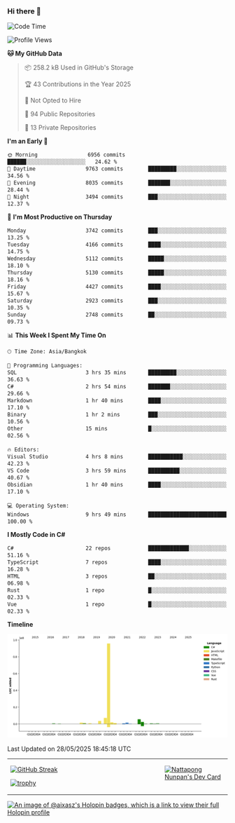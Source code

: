 ### Hi there 👋

<!--START_SECTION:waka-->
![Code Time](http://img.shields.io/badge/Code%20Time-2%2C300%20hrs%2047%20mins-blue)

![Profile Views](http://img.shields.io/badge/Profile%20Views-0-blue)

**🐱 My GitHub Data** 

> 📦 258.2 kB Used in GitHub's Storage 
 > 
> 🏆 43 Contributions in the Year 2025
 > 
> 🚫 Not Opted to Hire
 > 
> 📜 94 Public Repositories 
 > 
> 🔑 13 Private Repositories 
 > 
**I'm an Early 🐤** 

```text
🌞 Morning                6956 commits        ██████░░░░░░░░░░░░░░░░░░░   24.62 % 
🌆 Daytime                9763 commits        █████████░░░░░░░░░░░░░░░░   34.56 % 
🌃 Evening                8035 commits        ███████░░░░░░░░░░░░░░░░░░   28.44 % 
🌙 Night                  3494 commits        ███░░░░░░░░░░░░░░░░░░░░░░   12.37 % 
```
📅 **I'm Most Productive on Thursday** 

```text
Monday                   3742 commits        ███░░░░░░░░░░░░░░░░░░░░░░   13.25 % 
Tuesday                  4166 commits        ████░░░░░░░░░░░░░░░░░░░░░   14.75 % 
Wednesday                5112 commits        █████░░░░░░░░░░░░░░░░░░░░   18.10 % 
Thursday                 5130 commits        █████░░░░░░░░░░░░░░░░░░░░   18.16 % 
Friday                   4427 commits        ████░░░░░░░░░░░░░░░░░░░░░   15.67 % 
Saturday                 2923 commits        ███░░░░░░░░░░░░░░░░░░░░░░   10.35 % 
Sunday                   2748 commits        ██░░░░░░░░░░░░░░░░░░░░░░░   09.73 % 
```


📊 **This Week I Spent My Time On** 

```text
🕑︎ Time Zone: Asia/Bangkok

💬 Programming Languages: 
SQL                      3 hrs 35 mins       █████████░░░░░░░░░░░░░░░░   36.63 % 
C#                       2 hrs 54 mins       ███████░░░░░░░░░░░░░░░░░░   29.66 % 
Markdown                 1 hr 40 mins        ████░░░░░░░░░░░░░░░░░░░░░   17.10 % 
Binary                   1 hr 2 mins         ███░░░░░░░░░░░░░░░░░░░░░░   10.56 % 
Other                    15 mins             █░░░░░░░░░░░░░░░░░░░░░░░░   02.56 % 

🔥 Editors: 
Visual Studio            4 hrs 8 mins        ███████████░░░░░░░░░░░░░░   42.23 % 
VS Code                  3 hrs 59 mins       ██████████░░░░░░░░░░░░░░░   40.67 % 
Obsidian                 1 hr 40 mins        ████░░░░░░░░░░░░░░░░░░░░░   17.10 % 

💻 Operating System: 
Windows                  9 hrs 49 mins       █████████████████████████   100.00 % 
```

**I Mostly Code in C#** 

```text
C#                       22 repos            █████████████░░░░░░░░░░░░   51.16 % 
TypeScript               7 repos             ████░░░░░░░░░░░░░░░░░░░░░   16.28 % 
HTML                     3 repos             ██░░░░░░░░░░░░░░░░░░░░░░░   06.98 % 
Rust                     1 repo              █░░░░░░░░░░░░░░░░░░░░░░░░   02.33 % 
Vue                      1 repo              █░░░░░░░░░░░░░░░░░░░░░░░░   02.33 % 
```



**Timeline**

![Lines of Code chart](https://raw.githubusercontent.com/aixasz/aixasz/main/assets/bar_graph.png)


 Last Updated on 28/05/2025 18:45:18 UTC
<!--END_SECTION:waka-->

<table>
<tr>
<td width="70%" valign="top">
 
 [![GitHub Streak](http://github-readme-streak-stats.herokuapp.com?user=aixasz&theme=github-dark&hide_border=true&date_format=%5BY%20%5DM%20j)](https://git.io/streak-stats)

 [![trophy](https://github-profile-trophy.vercel.app/?username=aixasz&theme=onedark)](https://github.com/ryo-ma/github-profile-trophy)
 </td>
<td width="30%" valign="top">
 
<a href="https://app.daily.dev/aixasz"><img src="https://api.daily.dev/devcards/403207936e6547c9a85ea449e9f3abe8.png?r=re8" alt="Nattapong Nunpan's Dev Card"/></a>

 </td>
</tr>
</table>

[![An image of @aixasz's Holopin badges, which is a link to view their full Holopin profile](https://holopin.me/aixasz)](https://holopin.io/@aixasz)
 
